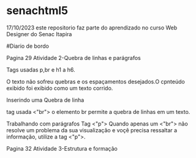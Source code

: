 # senachtml5

17/10/2023 este repositorio faz parte do aprendizado no curso Web Designer do Senac Itapira

#Diario de bordo

Pagina 29
Atividade 2-Quebra de linhas e parágrafos 

Tags usadas p,br e h1 a h6.

O texto nâo sofreu quebras e os espaçamentos desejados.O cpnteúdo exibido foi exibido como um texto corrido.

Inserindo uma Quebra de linha

tag usada <"br"> o elemento br permite a quebra de linhas em um texto.

Trabalhando com parágrafos 
Tag <"p"> Quando apenas um <"br"> não resolve um problema da sua visualizaçâo e voçê precisa ressaltar a informação, utilize a tag <"p">.

Pagina 32
Atividade 3-Estrutura e formação